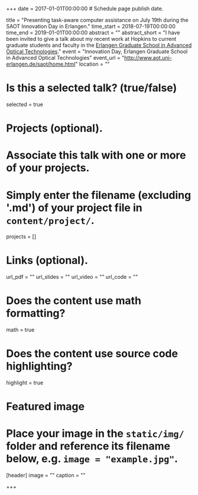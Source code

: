 +++
date = 2017-01-01T00:00:00  # Schedule page publish date.

title = "Presenting task-aware computer assistance on July 19th during the SAOT Innovation Day in Erlangen."
time_start = 2018-07-19T00:00:00
time_end = 2019-01-01T00:00:00
abstract = ""
abstract_short = "I have been invited to give a talk about my recent work at Hopkins to current graduate students and faculty in the [Erlangen Graduate School in Advanced Optical Technologies](http://www.aot.uni-erlangen.de/saot/home.html)."
event = "Innovation Day, Erlangen Graduate School in Advanced Optical Technologies"
event_url = "http://www.aot.uni-erlangen.de/saot/home.html"
location = ""

# Is this a selected talk? (true/false)
selected = true

# Projects (optional).
#   Associate this talk with one or more of your projects.
#   Simply enter the filename (excluding '.md') of your project file in `content/project/`.
projects = []

# Links (optional).
url_pdf = ""
url_slides = ""
url_video = ""
url_code = ""

# Does the content use math formatting?
math = true

# Does the content use source code highlighting?
highlight = true

# Featured image
# Place your image in the `static/img/` folder and reference its filename below, e.g. `image = "example.jpg"`.
[header]
image = ""
caption = ""

+++

